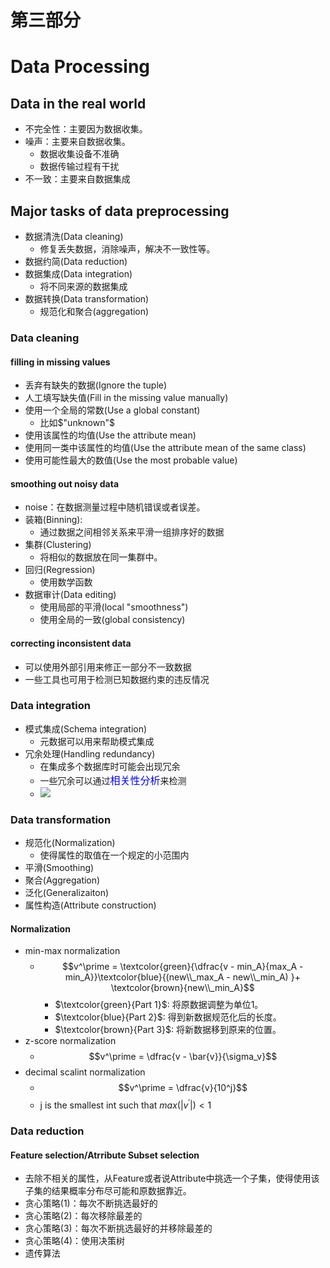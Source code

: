 # 第三部分

# Data Processing

## Data in the real world
- 不完全性：主要因为数据收集。
- 噪声：主要来自数据收集。
  - 数据收集设备不准确
  - 数据传输过程有干扰
- 不一致：主要来自数据集成

## Major tasks of data preprocessing
- 数据清洗(Data cleaning)
  - 修复丢失数据，消除噪声，解决不一致性等。
- 数据约简(Data reduction)
- 数据集成(Data integration)
  - 将不同来源的数据集成
- 数据转换(Data transformation)
  - 规范化和聚合(aggregation)

### Data cleaning

#### filling in missing values
- 丢弃有缺失的数据(Ignore the tuple)
- 人工填写缺失值(Fill in the missing value manually)
- 使用一个全局的常数(Use a global constant)
  - 比如$"unknown"$
- 使用该属性的均值(Use the attribute mean)
- 使用同一类中该属性的均值(Use the attribute mean of the same class)
- 使用可能性最大的数值(Use the most probable value)

#### smoothing out noisy data
- noise：在数据测量过程中随机错误或者误差。
- 装箱(Binning):
  - 通过数据之间相邻关系来平滑一组排序好的数据
- 集群(Clustering)
  - 将相似的数据放在同一集群中。
- 回归(Regression)
  - 使用数学函数
- 数据审计(Data editing)
  - 使用局部的平滑(local "smoothness")
  - 使用全局的一致(global consistency)

#### correcting inconsistent data
- 可以使用外部引用来修正一部分不一致数据
- 一些工具也可用于检测已知数据约束的违反情况

### Data integration
- 模式集成(Schema integration)
  - 元数据可以用来帮助模式集成
- 冗余处理(Handling redundancy)
    - 在集成多个数据库时可能会出现冗余
    - 一些冗余可以通过<font color=blue size=3>相关性分析</font>来检测
    - ![](/images/documents/数据挖掘导论/第三部分数据集成-解决冗余.png)

### Data transformation
- 规范化(Normalization)
  - 使得属性的取值在一个规定的小范围内
- 平滑(Smoothing)
- 聚合(Aggregation)
- 泛化(Generalizaiton)
- 属性构造(Attribute construction)

#### Normalization
- min-max normalization
  - $$v^\prime = \textcolor{green}{\dfrac{v - min_A}{max_A - min_A}}\textcolor{blue}{(new\\_max_A - new\\_min_A) }+ \textcolor{brown}{new\\_min_A}$$
    - $\textcolor{green}{Part 1}$: 将原数据调整为单位1。
    - $\textcolor{blue}{Part 2}$: 得到新数据规范化后的长度。
    - $\textcolor{brown}{Part 3}$: 将新数据移到原来的位置。
- z-score normalization
  - $$v^\prime = \dfrac{v - \bar{v}}{\sigma_v}$$
- decimal scalint normalization
  - $$v^\prime = \dfrac{v}{10^j}$$
  - j is the smallest int such that $max(\vert v^\prime \vert) < 1$

### Data reduction

#### Feature selection/Atrribute Subset selection
- 去除不相关的属性，从Feature或者说Attribute中挑选一个子集，使得使用该子集的结果概率分布尽可能和原数据靠近。
- 贪心策略(1)：每次不断挑选最好的
- 贪心策略(2)：每次移除最差的
- 贪心策略(3)：每次不断挑选最好的并移除最差的
- 贪心策略(4)：使用决策树
- 遗传算法
